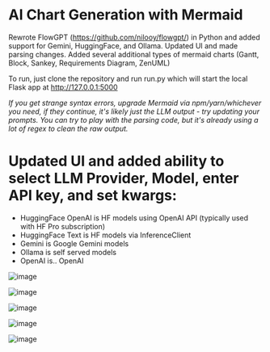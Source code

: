 
# AI Chart Generation with Mermaid

Rewrote FlowGPT (https://github.com/nilooy/flowgpt/) in Python and added support for Gemini, HuggingFace, and Ollama. Updated UI and made parsing changes.  Added several additional types of mermaid charts (Gantt, Block, Sankey, Requirements Diagram, ZenUML)

To run, just clone the repository and run run.py which will start the local Flask app at http://127.0.0.1:5000

_If you get strange syntax errors, upgrade Mermaid via npm/yarn/whichever you need, if they continue, it's likely just the LLM output - try updating your prompts.  You can try to play with the parsing code, but it's already using a lot of regex to clean the raw output._


# Updated UI and added ability to select LLM Provider, Model, enter API key, and set kwargs:

- HuggingFace OpenAI is HF models using OpenAI API (typically used with HF Pro subscription)
- HuggingFace Text is HF models via InferenceClient
- Gemini is Google Gemini models
- Ollama is self served models
- OpenAI is.. OpenAI

![image](https://github.com/user-attachments/assets/37adae7d-e680-4e94-8cc8-b029f7c25706)




![image](https://github.com/user-attachments/assets/fe1f3d45-fedf-4a9e-9236-4a1ae452ed26)




![image](https://github.com/user-attachments/assets/8026ef2c-4284-415c-a9ee-907d083bdde3)


![image](https://github.com/user-attachments/assets/c671e803-fd5b-4938-910d-99290b58d806)

![image](https://github.com/user-attachments/assets/7a5c7b03-fcfd-4476-a7bf-7393743cd3a1)

